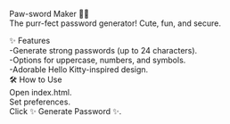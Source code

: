 Paw-sword Maker 🐾🔑 <br>
The purr-fect password generator! Cute, fun, and secure.<br>

✨ Features<br>
-Generate strong passwords (up to 24 characters).<br>
-Options for uppercase, numbers, and symbols.<br>
-Adorable Hello Kitty-inspired design.<br>
🛠 How to Use<br>
Open index.html.<br>
Set preferences.<br>
Click ✨ Generate Password ✨.<br>
